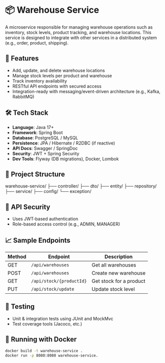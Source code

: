 # 📦 Warehouse Service

A microservice responsible for managing warehouse operations such as inventory, stock levels, product tracking, and warehouse locations. This service is designed to integrate with other services in a distributed system (e.g., order, product, shipping).

## 🚀 Features

- Add, update, and delete warehouse locations
- Manage stock levels per product and warehouse
- Track inventory availability
- RESTful API endpoints with secured access
- Integration-ready with messaging/event-driven architecture (e.g., Kafka, RabbitMQ)

## 🛠️ Tech Stack

- **Language**: Java 17+
- **Framework**: Spring Boot
- **Database**: PostgreSQL / MySQL
- **Persistence**: JPA / Hibernate / R2DBC (if reactive)
- **API Docs**: Swagger / SpringDoc
- **Security**: JWT + Spring Security
- **Dev Tools**: Flyway (DB migrations), Docker, Lombok

## 📂 Project Structure

warehouse-service/
├── controller/
├── dto/
├── entity/
├── repository/
├── service/
├── config/
└── exception/


## 🔐 API Security

- Uses JWT-based authentication
- Role-based access control (e.g., ADMIN, MANAGER)

## 📈 Sample Endpoints

| Method | Endpoint                      | Description                  |
|--------|-------------------------------|------------------------------|
| GET    | `/api/warehouses`             | Get all warehouses           |
| POST   | `/api/warehouses`             | Create new warehouse         |
| GET    | `/api/stock/{productId}`      | Get stock for a product      |
| PUT    | `/api/stock/update`           | Update stock level           |

## 🧪 Testing

- Unit & integration tests using JUnit and MockMvc
- Test coverage tools (Jacoco, etc.)

## 🐳 Running with Docker

```bash
docker build -t warehouse-service .
docker run -p 8080:8080 warehouse-service.
